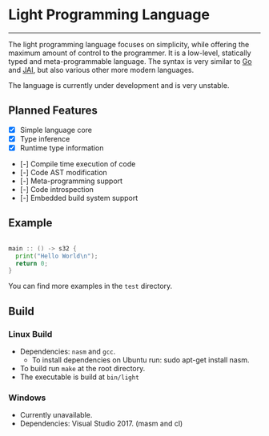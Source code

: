 # Light Programming Language
----

The light programming language focuses on simplicity, while offering the maximum amount of control to the programmer. It is a low-level, statically typed and meta-programmable language. The syntax is very similar to [Go](https://golang.org/) and [JAI](https://www.youtube.com/watch?v=TH9VCN6UkyQ&list=PLmV5I2fxaiCKfxMBrNsU1kgKJXD3PkyxO), but also various other more modern languages.

The language is currently under development and is very unstable.

## Planned Features
* [x] Simple language core
* [x] Type inference
* [x] Runtime type information
* [-] Compile time execution of code
* [-] Code AST modification
* [-] Meta-programming support
* [-] Code introspection
* [-] Embedded build system support

## Example
```go

main :: () -> s32 {
  print("Hello World\n");
  return 0;
}

```

You can find more examples in the `test` directory.

## Build

### Linux Build

* Dependencies: `nasm` and `gcc`.
  - To install dependencies on Ubuntu run: sudo apt-get install nasm.
* To build run `make` at the root directory.
* The executable is build at `bin/light`

### Windows

* Currently unavailable.
* Dependencies: Visual Studio 2017. (masm and cl)
